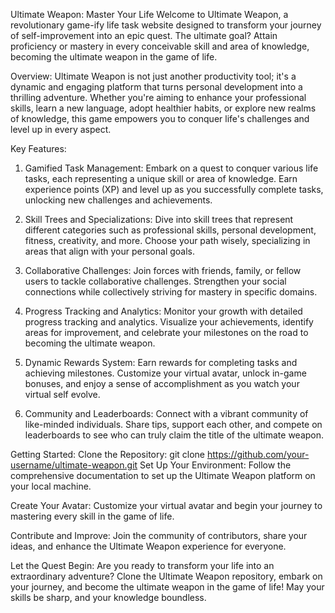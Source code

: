 Ultimate Weapon: Master Your Life
Welcome to Ultimate Weapon, a revolutionary game-ify life task website designed to transform your journey of self-improvement into an epic quest. The ultimate goal? Attain proficiency or mastery in every conceivable skill and area of knowledge, becoming the ultimate weapon in the game of life.

Overview:
Ultimate Weapon is not just another productivity tool; it's a dynamic and engaging platform that turns personal development into a thrilling adventure. Whether you're aiming to enhance your professional skills, learn a new language, adopt healthier habits, or explore new realms of knowledge, this game empowers you to conquer life's challenges and level up in every aspect.

Key Features:
1. Gamified Task Management:
Embark on a quest to conquer various life tasks, each representing a unique skill or area of knowledge. Earn experience points (XP) and level up as you successfully complete tasks, unlocking new challenges and achievements.

2. Skill Trees and Specializations:
Dive into skill trees that represent different categories such as professional skills, personal development, fitness, creativity, and more. Choose your path wisely, specializing in areas that align with your personal goals.

3. Collaborative Challenges:
Join forces with friends, family, or fellow users to tackle collaborative challenges. Strengthen your social connections while collectively striving for mastery in specific domains.

4. Progress Tracking and Analytics:
Monitor your growth with detailed progress tracking and analytics. Visualize your achievements, identify areas for improvement, and celebrate your milestones on the road to becoming the ultimate weapon.

5. Dynamic Rewards System:
Earn rewards for completing tasks and achieving milestones. Customize your virtual avatar, unlock in-game bonuses, and enjoy a sense of accomplishment as you watch your virtual self evolve.

6. Community and Leaderboards:
Connect with a vibrant community of like-minded individuals. Share tips, support each other, and compete on leaderboards to see who can truly claim the title of the ultimate weapon.

Getting Started:
Clone the Repository:
  git clone https://github.com/your-username/ultimate-weapon.git
Set Up Your Environment:
Follow the comprehensive documentation to set up the Ultimate Weapon platform on your local machine.

Create Your Avatar:
Customize your virtual avatar and begin your journey to mastering every skill in the game of life.

Contribute and Improve:
Join the community of contributors, share your ideas, and enhance the Ultimate Weapon experience for everyone.

Let the Quest Begin:
Are you ready to transform your life into an extraordinary adventure? Clone the Ultimate Weapon repository, embark on your journey, and become the ultimate weapon in the game of life! May your skills be sharp, and your knowledge boundless.
